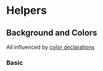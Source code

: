# Helpers

## Background and Colors

All influenced by [color declarations](../scaffolding/colors.md)

### Basic



























